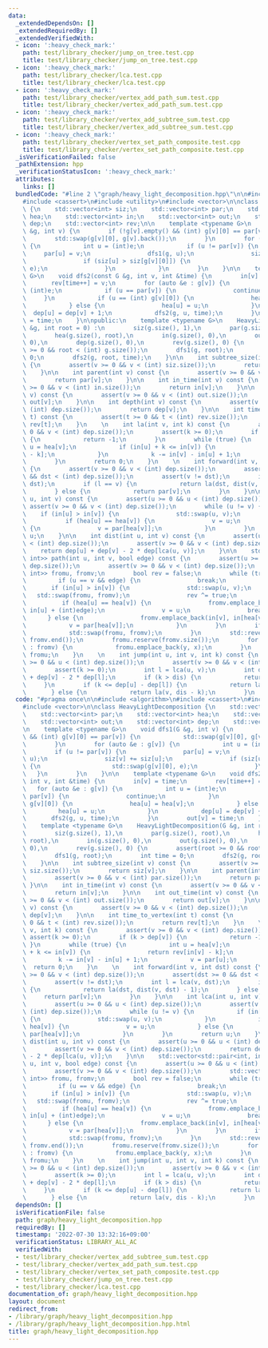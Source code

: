 ```yaml
---
data:
  _extendedDependsOn: []
  _extendedRequiredBy: []
  _extendedVerifiedWith:
  - icon: ':heavy_check_mark:'
    path: test/library_checker/jump_on_tree.test.cpp
    title: test/library_checker/jump_on_tree.test.cpp
  - icon: ':heavy_check_mark:'
    path: test/library_checker/lca.test.cpp
    title: test/library_checker/lca.test.cpp
  - icon: ':heavy_check_mark:'
    path: test/library_checker/vertex_add_path_sum.test.cpp
    title: test/library_checker/vertex_add_path_sum.test.cpp
  - icon: ':heavy_check_mark:'
    path: test/library_checker/vertex_add_subtree_sum.test.cpp
    title: test/library_checker/vertex_add_subtree_sum.test.cpp
  - icon: ':heavy_check_mark:'
    path: test/library_checker/vertex_set_path_composite.test.cpp
    title: test/library_checker/vertex_set_path_composite.test.cpp
  _isVerificationFailed: false
  _pathExtension: hpp
  _verificationStatusIcon: ':heavy_check_mark:'
  attributes:
    links: []
  bundledCode: "#line 2 \"graph/heavy_light_decomposition.hpp\"\n\n#include <algorithm>\n\
    #include <cassert>\n#include <utility>\n#include <vector>\n\nclass HeavyLightDecomposition\
    \ {\n    std::vector<int> siz;\n    std::vector<int> par;\n    std::vector<int>\
    \ hea;\n    std::vector<int> in;\n    std::vector<int> out;\n    std::vector<int>\
    \ dep;\n    std::vector<int> rev;\n\n    template <typename G>\n    void dfs1(G\
    \ &g, int v) {\n        if (!g[v].empty() && (int) g[v][0] == par[v]) {\n    \
    \        std::swap(g[v][0], g[v].back());\n        }\n        for (auto &e : g[v])\
    \ {\n            int u = (int)e;\n            if (u != par[v]) {\n           \
    \     par[u] = v;\n                dfs1(g, u);\n                siz[v] += siz[u];\n\
    \                if (siz[u] > siz[g[v][0]]) {\n                    std::swap(g[v][0],\
    \ e);\n                }\n            }\n        }\n    }\n\n    template <typename\
    \ G>\n    void dfs2(const G &g, int v, int &time) {\n        in[v] = time;\n \
    \       rev[time++] = v;\n        for (auto &e : g[v]) {\n            int u =\
    \ (int)e;\n            if (u == par[v]) {\n                continue;\n       \
    \     }\n            if (u == (int) g[v][0]) {\n                hea[u] = hea[v];\n\
    \            } else {\n                hea[u] = u;\n            }\n          \
    \  dep[u] = dep[v] + 1;\n            dfs2(g, u, time);\n        }\n        out[v]\
    \ = time;\n    }\n\npublic:\n    template <typename G>\n    HeavyLightDecomposition(G\
    \ &g, int root = 0) :\n        siz(g.size(), 1),\n        par(g.size(), root),\n\
    \        hea(g.size(), root),\n        in(g.size(), 0),\n        out(g.size(),\
    \ 0),\n        dep(g.size(), 0),\n        rev(g.size(), 0) {\n        assert(root\
    \ >= 0 && root < (int) g.size());\n        dfs1(g, root);\n        int time =\
    \ 0;\n        dfs2(g, root, time);\n    }\n\n    int subtree_size(int v) const\
    \ {\n        assert(v >= 0 && v < (int) siz.size());\n        return siz[v];\n\
    \    }\n\n    int parent(int v) const {\n        assert(v >= 0 && v < (int) par.size());\n\
    \        return par[v];\n    }\n\n    int in_time(int v) const {\n        assert(v\
    \ >= 0 && v < (int) in.size());\n        return in[v];\n    }\n\n    int out_time(int\
    \ v) const {\n        assert(v >= 0 && v < (int) out.size());\n        return\
    \ out[v];\n    }\n\n    int depth(int v) const {\n        assert(v >= 0 && v <\
    \ (int) dep.size());\n        return dep[v];\n    }\n\n    int time_to_vertex(int\
    \ t) const {\n        assert(t >= 0 && t < (int) rev.size());\n        return\
    \ rev[t];\n    }\n    \n    int la(int v, int k) const {\n        assert(v >=\
    \ 0 && v < (int) dep.size());\n        assert(k >= 0);\n        if (k > dep[v])\
    \ {\n            return -1;\n        }\n        while (true) {\n            int\
    \ u = hea[v];\n            if (in[u] + k <= in[v]) {\n                return rev[in[v]\
    \ - k];\n            }\n            k -= in[v] - in[u] + 1;\n            v = par[u];\n\
    \        }\n        return 0;\n    }\n    \n    int forward(int v, int dst) const\
    \ {\n        assert(v >= 0 && v < (int) dep.size());\n        assert(dst >= 0\
    \ && dst < (int) dep.size());\n        assert(v != dst);\n        int l = lca(v,\
    \ dst);\n        if (l == v) {\n            return la(dst, dist(v, dst) - 1);\n\
    \        } else {\n            return par[v];\n        }\n    }\n\n    int lca(int\
    \ u, int v) const {\n        assert(u >= 0 && u < (int) dep.size());\n       \
    \ assert(v >= 0 && v < (int) dep.size());\n        while (u != v) {\n        \
    \    if (in[u] > in[v]) {\n                std::swap(u, v);\n            }\n \
    \           if (hea[u] == hea[v]) {\n                v = u;\n            } else\
    \ {\n                v = par[hea[v]];\n            }\n        }\n        return\
    \ u;\n    }\n\n    int dist(int u, int v) const {\n        assert(u >= 0 && u\
    \ < (int) dep.size());\n        assert(v >= 0 && v < (int) dep.size());\n    \
    \    return dep[u] + dep[v] - 2 * dep[lca(u, v)];\n    }\n\n    std::vector<std::pair<int,\
    \ int>> path(int u, int v, bool edge) const {\n        assert(u >= 0 && u < (int)\
    \ dep.size());\n        assert(v >= 0 && v < (int) dep.size());\n        std::vector<std::pair<int,\
    \ int>> fromu, fromv;\n        bool rev = false;\n        while (true) {\n   \
    \         if (u == v && edge) {\n                break;\n            }\n     \
    \       if (in[u] > in[v]) {\n                std::swap(u, v);\n             \
    \   std::swap(fromu, fromv);\n                rev ^= true;\n            }\n  \
    \          if (hea[u] == hea[v]) {\n                fromv.emplace_back(in[v],\
    \ in[u] + (int)edge);\n                v = u;\n                break;\n      \
    \      } else {\n                fromv.emplace_back(in[v], in[hea[v]]);\n    \
    \            v = par[hea[v]];\n            }\n        }\n        if (rev) {\n\
    \            std::swap(fromu, fromv);\n        }\n        std::reverse(fromv.begin(),\
    \ fromv.end());\n        fromu.reserve(fromv.size());\n        for (auto [x, y]\
    \ : fromv) {\n            fromu.emplace_back(y, x);\n        }\n        return\
    \ fromu;\n    }\n    \n    int jump(int u, int v, int k) const {\n        assert(u\
    \ >= 0 && u < (int) dep.size());\n        assert(v >= 0 && v < (int) dep.size());\n\
    \        assert(k >= 0);\n        int l = lca(u, v);\n        int dis = dep[u]\
    \ + dep[v] - 2 * dep[l];\n        if (k > dis) {\n            return -1;\n   \
    \     }\n        if (k <= dep[u] - dep[l]) {\n            return la(u, k);\n \
    \       } else {\n            return la(v, dis - k);\n        }\n    }\n};\n\n"
  code: "#pragma once\n\n#include <algorithm>\n#include <cassert>\n#include <utility>\n\
    #include <vector>\n\nclass HeavyLightDecomposition {\n    std::vector<int> siz;\n\
    \    std::vector<int> par;\n    std::vector<int> hea;\n    std::vector<int> in;\n\
    \    std::vector<int> out;\n    std::vector<int> dep;\n    std::vector<int> rev;\n\
    \n    template <typename G>\n    void dfs1(G &g, int v) {\n        if (!g[v].empty()\
    \ && (int) g[v][0] == par[v]) {\n            std::swap(g[v][0], g[v].back());\n\
    \        }\n        for (auto &e : g[v]) {\n            int u = (int)e;\n    \
    \        if (u != par[v]) {\n                par[u] = v;\n                dfs1(g,\
    \ u);\n                siz[v] += siz[u];\n                if (siz[u] > siz[g[v][0]])\
    \ {\n                    std::swap(g[v][0], e);\n                }\n         \
    \   }\n        }\n    }\n\n    template <typename G>\n    void dfs2(const G &g,\
    \ int v, int &time) {\n        in[v] = time;\n        rev[time++] = v;\n     \
    \   for (auto &e : g[v]) {\n            int u = (int)e;\n            if (u ==\
    \ par[v]) {\n                continue;\n            }\n            if (u == (int)\
    \ g[v][0]) {\n                hea[u] = hea[v];\n            } else {\n       \
    \         hea[u] = u;\n            }\n            dep[u] = dep[v] + 1;\n     \
    \       dfs2(g, u, time);\n        }\n        out[v] = time;\n    }\n\npublic:\n\
    \    template <typename G>\n    HeavyLightDecomposition(G &g, int root = 0) :\n\
    \        siz(g.size(), 1),\n        par(g.size(), root),\n        hea(g.size(),\
    \ root),\n        in(g.size(), 0),\n        out(g.size(), 0),\n        dep(g.size(),\
    \ 0),\n        rev(g.size(), 0) {\n        assert(root >= 0 && root < (int) g.size());\n\
    \        dfs1(g, root);\n        int time = 0;\n        dfs2(g, root, time);\n\
    \    }\n\n    int subtree_size(int v) const {\n        assert(v >= 0 && v < (int)\
    \ siz.size());\n        return siz[v];\n    }\n\n    int parent(int v) const {\n\
    \        assert(v >= 0 && v < (int) par.size());\n        return par[v];\n   \
    \ }\n\n    int in_time(int v) const {\n        assert(v >= 0 && v < (int) in.size());\n\
    \        return in[v];\n    }\n\n    int out_time(int v) const {\n        assert(v\
    \ >= 0 && v < (int) out.size());\n        return out[v];\n    }\n\n    int depth(int\
    \ v) const {\n        assert(v >= 0 && v < (int) dep.size());\n        return\
    \ dep[v];\n    }\n\n    int time_to_vertex(int t) const {\n        assert(t >=\
    \ 0 && t < (int) rev.size());\n        return rev[t];\n    }\n    \n    int la(int\
    \ v, int k) const {\n        assert(v >= 0 && v < (int) dep.size());\n       \
    \ assert(k >= 0);\n        if (k > dep[v]) {\n            return -1;\n       \
    \ }\n        while (true) {\n            int u = hea[v];\n            if (in[u]\
    \ + k <= in[v]) {\n                return rev[in[v] - k];\n            }\n   \
    \         k -= in[v] - in[u] + 1;\n            v = par[u];\n        }\n      \
    \  return 0;\n    }\n    \n    int forward(int v, int dst) const {\n        assert(v\
    \ >= 0 && v < (int) dep.size());\n        assert(dst >= 0 && dst < (int) dep.size());\n\
    \        assert(v != dst);\n        int l = lca(v, dst);\n        if (l == v)\
    \ {\n            return la(dst, dist(v, dst) - 1);\n        } else {\n       \
    \     return par[v];\n        }\n    }\n\n    int lca(int u, int v) const {\n\
    \        assert(u >= 0 && u < (int) dep.size());\n        assert(v >= 0 && v <\
    \ (int) dep.size());\n        while (u != v) {\n            if (in[u] > in[v])\
    \ {\n                std::swap(u, v);\n            }\n            if (hea[u] ==\
    \ hea[v]) {\n                v = u;\n            } else {\n                v =\
    \ par[hea[v]];\n            }\n        }\n        return u;\n    }\n\n    int\
    \ dist(int u, int v) const {\n        assert(u >= 0 && u < (int) dep.size());\n\
    \        assert(v >= 0 && v < (int) dep.size());\n        return dep[u] + dep[v]\
    \ - 2 * dep[lca(u, v)];\n    }\n\n    std::vector<std::pair<int, int>> path(int\
    \ u, int v, bool edge) const {\n        assert(u >= 0 && u < (int) dep.size());\n\
    \        assert(v >= 0 && v < (int) dep.size());\n        std::vector<std::pair<int,\
    \ int>> fromu, fromv;\n        bool rev = false;\n        while (true) {\n   \
    \         if (u == v && edge) {\n                break;\n            }\n     \
    \       if (in[u] > in[v]) {\n                std::swap(u, v);\n             \
    \   std::swap(fromu, fromv);\n                rev ^= true;\n            }\n  \
    \          if (hea[u] == hea[v]) {\n                fromv.emplace_back(in[v],\
    \ in[u] + (int)edge);\n                v = u;\n                break;\n      \
    \      } else {\n                fromv.emplace_back(in[v], in[hea[v]]);\n    \
    \            v = par[hea[v]];\n            }\n        }\n        if (rev) {\n\
    \            std::swap(fromu, fromv);\n        }\n        std::reverse(fromv.begin(),\
    \ fromv.end());\n        fromu.reserve(fromv.size());\n        for (auto [x, y]\
    \ : fromv) {\n            fromu.emplace_back(y, x);\n        }\n        return\
    \ fromu;\n    }\n    \n    int jump(int u, int v, int k) const {\n        assert(u\
    \ >= 0 && u < (int) dep.size());\n        assert(v >= 0 && v < (int) dep.size());\n\
    \        assert(k >= 0);\n        int l = lca(u, v);\n        int dis = dep[u]\
    \ + dep[v] - 2 * dep[l];\n        if (k > dis) {\n            return -1;\n   \
    \     }\n        if (k <= dep[u] - dep[l]) {\n            return la(u, k);\n \
    \       } else {\n            return la(v, dis - k);\n        }\n    }\n};\n\n"
  dependsOn: []
  isVerificationFile: false
  path: graph/heavy_light_decomposition.hpp
  requiredBy: []
  timestamp: '2022-07-30 13:32:16+09:00'
  verificationStatus: LIBRARY_ALL_AC
  verifiedWith:
  - test/library_checker/vertex_add_subtree_sum.test.cpp
  - test/library_checker/vertex_add_path_sum.test.cpp
  - test/library_checker/vertex_set_path_composite.test.cpp
  - test/library_checker/jump_on_tree.test.cpp
  - test/library_checker/lca.test.cpp
documentation_of: graph/heavy_light_decomposition.hpp
layout: document
redirect_from:
- /library/graph/heavy_light_decomposition.hpp
- /library/graph/heavy_light_decomposition.hpp.html
title: graph/heavy_light_decomposition.hpp
---
```

